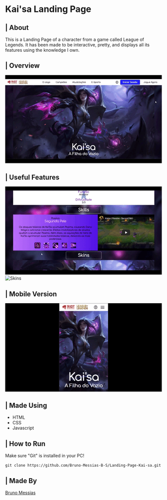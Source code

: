 # Kai'sa Landing Page

## | About
<p>This is a Landing Page of a character from a game called League of Legends. It has been made to be interactive, pretty, and displays all its features using the knowledge I own.</p>

## | Overview
<img alt="Overview" src="./github/Kaisa-gif.gif" />

## | Useful Features
<img alt="Skills" src="./github/Skills.gif" />

<img alt="Skins" src="./github/Skins.gif" />

## | Mobile Version
<img alt="Mobile-Version" src="./github/Kaisa-mobile.gif" />

## | Made Using
<ul>
    <li>HTML</li>
    <li>CSS</li>
    <li>Javascript</li>
</ul>

## | How to Run

Make sure "Git" is installed in your PC!

    git clone https://github.com/Bruno-Messias-B-S/Landing-Page-Kai-sa.git

## | Made By
[Bruno Messias](https://www.linkedin.com/in/bruno-messias-bs/)
